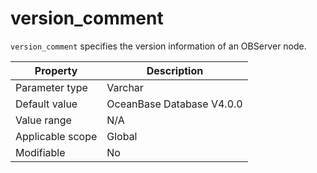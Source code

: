 version_comment
====================================
<!-- # docslug#/oceanbase-database/oceanbase-database/V4.0.0/version_comment-1-2-3-4 -->
`version_comment` specifies the version information of an OBServer node.


| **Property** | **Description** |
|--------|-----------------|
| Parameter type | Varchar |
| Default value | OceanBase Database V4.0.0 |
| Value range | N/A |
| Applicable scope | Global |
| Modifiable | No |



